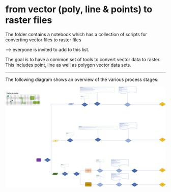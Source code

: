# from vector (poly, line & points) to raster files

The folder contains a notebook which has a collection of scripts for converting vector files to raster files 

--> everyone is invited to add to this list.


The goal is to have a common set of tools to convert vector data to raster. This includes point, line as well as polygon vector data sets. 


  ---------------------------------------------------------------------------------------------------------
The following diagram shows an overview of the various process stages:

![test](https://github.com/FAIRiCUBE/common-code/blob/main/from_VECTOR_to_RASTER/workflow/vector_to_raster_work_flow.png)



